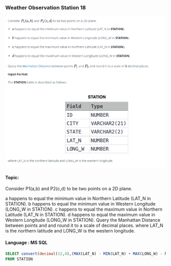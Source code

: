 ### Weather Observation Station 18

<img src="../PIc/40.png" alt="solution">


#### Topic:
Consider P1(a,b) and P2(c,d) to be two points on a 2D plane.

a happens to equal the minimum value in Northern Latitude (LAT_N in STATION).
b happens to equal the minimum value in Western Longitude (LONG_W in STATION).
c happens to equal the maximum value in Northern Latitude (LAT_N in STATION).
d happens to equal the maximum value in Western Longitude (LONG_W in STATION).
Query the Manhattan Distance between points and and round it to a scale of decimal places.
where LAT_N is the northern latitude and LONG_W is the western longitude.





#### Language : MS SQL
```sql
SELECT convert(decimal(12,4),(MAX(LAT_N) - MIN(LAT_N) + MAX(LONG_W) - MIN(LONG_W))) AS D
FROM STATION
```
